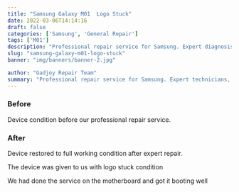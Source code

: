 ```yaml
---
title: "Samsung Galaxy M01  Logo Stuck"
date: 2022-03-06T14:14:16
draft: false
categories: ['Samsung', 'General Repair']
tags: ['M01']
description: "Professional repair service for Samsung. Expert diagnosis and quality repairs in Bangalore."
slug: "samsung-galaxy-m01-logo-stuck"
banner: "img/banners/banner-2.jpg"

author: "Gadjoy Repair Team"
summary: "Professional repair service for Samsung. Expert technicians, quality parts, warranty included."
---
```


### Before

Device condition before our professional repair service.

### After

Device restored to full working condition after expert repair.

The device was given to us with logo stuck condition

We had done the service on the motherboard and got it booting well